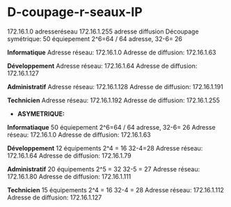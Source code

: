 # D-coupage-r-seaux-IP
172.16.1.0 adresseréseau
172.16.1.255 adresse diffusion
Découpage symétrique:
50 équiepement 2^6=64 / 64 adresse, 32-6= 26

**Informatique**
Adresse réseau: 172.16.1.0
Adresse de diffusion: 172.16.1.63

**Développement**
Adresse réseau: 172.16.1.64
Adresse de diffusion: 172.16.1.127

**Administratif**
Adresse réseau: 172.16.1.128
Adresse de diffusion: 172.16.1.191

**Technicien**
Adresse réseau: 172.16.1.192
Adresse de diffusion: 172.16.1.255

- **ASYMETRIQUE:**

**Informatiaque**
50 équiepement 2^6=64 / 64 adresse, 32-6= 26
Adresse réseau: 172.16.1.0
Adresse de diffusion: 172.16.1.63

**Développement**
12 équipements 2^4 = 16 32-4=28
Adresse réseau: 172.16.1.64
Adresse de diffusion: 172.16.1.79

**Administratif**
20 équipements 2^5 = 32  32-5 = 27
Adresse réseau: 172.16.1.80
Adresse de diffusion: 172.16.1.111

**Technicien**
15 équipements 2^4 = 16 32-4 = 28
Adresse réseau: 172.16.1.112
Adresse de diffusion: 172.16.1.127
